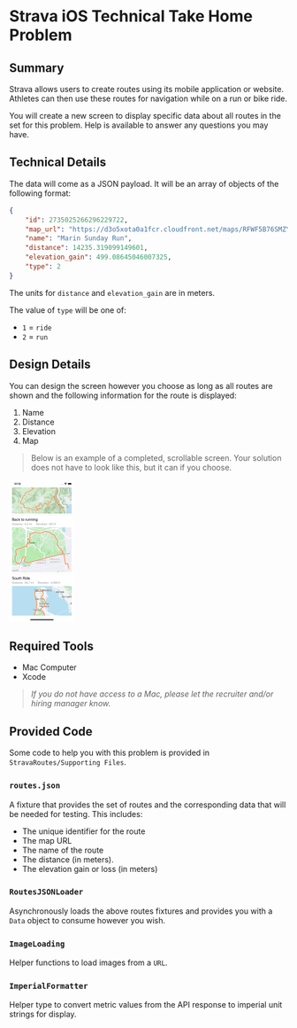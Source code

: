 # Strava iOS Technical Take Home Problem

## Summary

Strava allows users to create routes using its mobile application or website. Athletes can then use these routes for navigation while on a run or bike ride.

You will create a new screen to display specific data about all routes in the set for this problem. Help is available to answer any questions you may have.

## Technical Details

The data will come as a JSON payload. It will be an array of objects of the following format:

```json
{
    "id": 2735025266296229722,
    "map_url": "https://d3o5xota0a1fcr.cloudfront.net/maps/RFWF5B76SMZYKXF2KX7POI4EHIA4BSHVBC4ZHHIBWG7HT77NA7YYCZVQUWPR2L7KYX357UJULG3JIARM2U6MDNEENE4BTUNQROHA====",
    "name": "Marin Sunday Run",
    "distance": 14235.319099149601,
    "elevation_gain": 499.08645046007325,
    "type": 2
}
```

The units for `distance` and `elevation_gain` are in meters.

The value of `type` will be one of:

* `1` = `ride`
* `2` = `run`

## Design Details

You can design the screen however you choose as long as all routes are shown and the following information for the route is displayed:

1. Name
2. Distance
3. Elevation
4. Map

> Below is an example of a completed, scrollable screen. Your solution does not have to look like this, but it can if you choose.

<img src="images/example.png" style="zoom:25%;" />

<div style="page-break-after: always; break-after: page;"></div>

## Required Tools

* Mac Computer
* Xcode

> _If you do not have access to a Mac, please let the recruiter and/or hiring manager know._

## Provided Code

Some code to help you with this problem is provided in `StravaRoutes/Supporting Files`.

### `routes.json`

A fixture that provides the set of routes and the corresponding data that will be needed for testing. This includes:

  * The unique identifier for the route
  * The map URL
  * The name of the route
  * The distance (in meters).
  * The elevation gain or loss (in meters)

### `RoutesJSONLoader`

Asynchronously loads the above routes fixtures and provides you with a `Data` object to consume however you wish.

### `ImageLoading`

Helper functions to load images from a `URL`.

### `ImperialFormatter`

Helper type to convert metric values from the API response to imperial unit strings for display.

